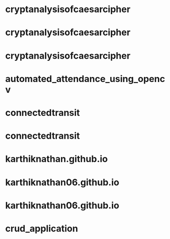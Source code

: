 # cryptanalysisofcaesarcipher
# cryptanalysisofcaesarcipher
# cryptanalysisofcaesarcipher
# automated_attendance_using_opencv
# connectedtransit
# connectedtransit
# karthiknathan.github.io
# karthiknathan06.github.io
# karthiknathan06.github.io
# crud_application
